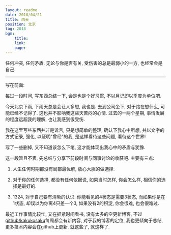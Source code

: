 ```yaml
---
layout: readme
date: 2018/04/21
title: 雨天
position: 北京
tag: 2018
bgm:
    title:
    link:
    page:
---
```


任何冲突, 任何矛盾, 无论与你是否有关, 受伤害的总是最弱小的一方, 也经常会是自己.

---

写在前面:

每过一段时间, 写东西总结一下, 会是也是个好习惯, 不以月记即以季度为单位吧.

今天北京下雨, 下雨天总是会让人多想, 我也是. 去到公司坐下, 对于路在想什么, 可能已经不记得了. 这也并不影响我这些天苦闷的心情. 过去的一两个星期, 事情发展的程度远超我的理解, 也让我感到很受伤.

我在这里写些东西并非是诉苦, 只是想简单的整理, 确认下我心中所想, 并以文字的方式记录, 强化, 以证明"曾经"的我, 是这样看待这些问题, 看待这个世界!

写了一些删掉, 又不知道该怎么下笔, 这才能体现出我心中的矛盾与犹豫.

这一段暂且不表, 先总结与分享下前段时间与同事讨论的收获吧. 主要有三点:

1. 人生任何时期都没有局部最优解, 放心大胆的做选择.

2. 对于你的任何选择, 都没有任何依据说, 如果当时怎样, 你会怎么样, 相信你的选择是最好的.

3. 1324, 对于自己要有清晰的认识. 你能看见的4状态是需要3状态, 而如果你是在1状态, 却误以为你离4只差一个3, 如果没有2的积淀, 你会很难, 也会很难过.

最近工作事情比较忙, 又在抓紧时间看书, 没有太多的空更新博客, 不过[github/kakukosaku](https://github.com/kakukosaku)每周都会有新内容, 对于我的博客的定位, 我也更倾向于总结, 更多技术内容会在github上更新. 就这些了, 就这样了.
